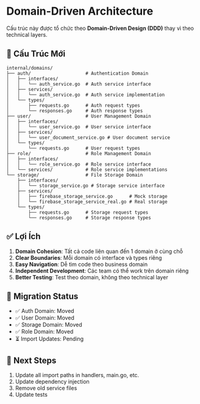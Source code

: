 # Domain-Driven Architecture

Cấu trúc này được tổ chức theo **Domain-Driven Design (DDD)** thay vì theo technical layers.

## 📁 Cấu Trúc Mới

```
internal/domains/
├── auth/                    # Authentication Domain
│   ├── interfaces/
│   │   └── auth_service.go  # Auth service interface
│   ├── services/
│   │   └── auth_service.go  # Auth service implementation
│   └── types/
│       ├── requests.go      # Auth request types
│       └── responses.go     # Auth response types
├── user/                    # User Management Domain
│   ├── interfaces/
│   │   └── user_service.go  # User service interface
│   ├── services/
│   │   └── user_document_service.go # User document service
│   └── types/
│       └── requests.go      # User request types
├── role/                    # Role Management Domain
│   ├── interfaces/
│   │   └── role_service.go  # Role service interface
│   └── services/            # Role service implementations
└── storage/                 # File Storage Domain
    ├── interfaces/
    │   └── storage_service.go # Storage service interface
    ├── services/
    │   ├── firebase_storage_service.go      # Mock storage
    │   └── firebase_storage_service_real.go # Real storage
    └── types/
        ├── requests.go      # Storage request types
        └── responses.go     # Storage response types
```

## ✅ Lợi Ích

1. **Domain Cohesion**: Tất cả code liên quan đến 1 domain ở cùng chỗ
2. **Clear Boundaries**: Mỗi domain có interface và types riêng
3. **Easy Navigation**: Dễ tìm code theo business domain
4. **Independent Development**: Các team có thể work trên domain riêng
5. **Better Testing**: Test theo domain, không theo technical layer

## 🔄 Migration Status

- ✅ Auth Domain: Moved
- ✅ User Domain: Moved  
- ✅ Storage Domain: Moved
- ✅ Role Domain: Moved
- ⏳ Import Updates: Pending

## 📝 Next Steps

1. Update all import paths in handlers, main.go, etc.
2. Update dependency injection
3. Remove old service files
4. Update tests
